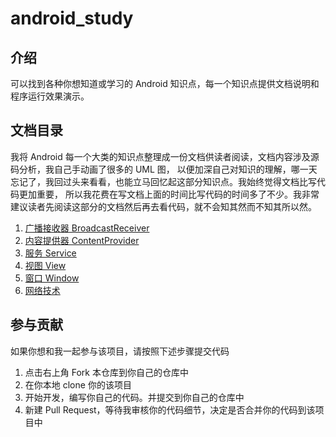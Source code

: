 # android_study

## 介绍
可以找到各种你想知道或学习的 Android 知识点，每一个知识点提供文档说明和程序运行效果演示。

## 文档目录
我将 Android 每一个大类的知识点整理成一份文档供读者阅读，文档内容涉及源码分析，我自己手动画了很多的 UML 图，
以便加深自己对知识的理解，哪一天忘记了，我回过头来看看，也能立马回忆起这部分知识点。我始终觉得文档比写代码更加重要，
所以我花费在写文档上面的时间比写代码的时间多了不少。我非常建议读者先阅读这部分的文档然后再去看代码，就不会知其然而不知其所以然。
1. [广播接收器 BroadcastReceiver](./core/src/main/java/cn/blogss/core/broadcast/broadcast.md)
2. [内容提供器 ContentProvider](./core/src/main/java/cn/blogss/core/contentprovider/contentprovider.md)
3. [服务 Service](./core/src/main/java/cn/blogss/core/service/service.md)
4. [视图 View](./core/src/main/java/cn/blogss/core/view/view.md)
5. [窗口 Window](./core/src/main/java/cn/blogss/core/window/window.md)
6. [网络技术](./core/src/main/java/cn/blogss/core/network/network.md)

## 参与贡献
如果你想和我一起参与该项目，请按照下述步骤提交代码
1.  点击右上角 Fork 本仓库到你自己的仓库中
2.  在你本地 clone 你的该项目
3.  开始开发，编写你自己的代码。并提交到你自己的仓库中
4.  新建 Pull Request，等待我审核你的代码细节，决定是否合并你的代码到该项目中
